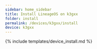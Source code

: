 ```yaml
---
sidebar: home_sidebar
title: Install LineageOS on k3gxx
folder: install
permalink: /devices/k3gxx/install
device: k3gxx
---
```

{% include templates/device_install.md %}
